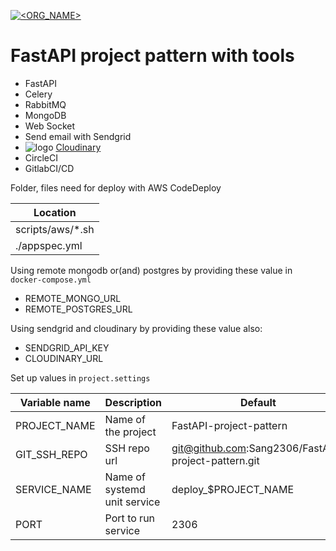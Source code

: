 [![<ORG_NAME>](https://circleci.com/gh/kampvie/fastapi-project-pattern.svg?style=shield)](https://circleci.com/gh/kampvie/fastapi-project-pattern/?branch=main)

# FastAPI project pattern with tools

* FastAPI
* Celery
* RabbitMQ
* MongoDB
* Web Socket
* Send email with Sendgrid
* ![logo](https://cloudinary-res.cloudinary.com/image/upload/c_scale,h_24,w_72/cloudinary_logo_for_white_bg.png) [Cloudinary](https://cloudinary.com/)
* CircleCI
* GitlabCI/CD

Folder, files need for deploy with AWS CodeDeploy

| Location         |
| ---------------- |
| scripts/aws/*.sh |
| ./appspec.yml    |

Using remote mongodb or(and) postgres by providing these value in ```docker-compose.yml```

- REMOTE_MONGO_URL
- REMOTE_POSTGRES_URL
  
Using sendgrid and cloudinary by providing these value also:

- SENDGRID_API_KEY
- CLOUDINARY_URL

Set up values in `project.settings`

| Variable name | Description                  | Default                                             |
| ------------- | ---------------------------- | --------------------------------------------------- |
| PROJECT_NAME  | Name of the project          | FastAPI-project-pattern                             |
| GIT_SSH_REPO  | SSH repo url                 | git@github.com:Sang2306/FastAPI-project-pattern.git |
| SERVICE_NAME  | Name of systemd unit service | deploy_$PROJECT_NAME                                |
| PORT          | Port to run service          | 2306                                                |
